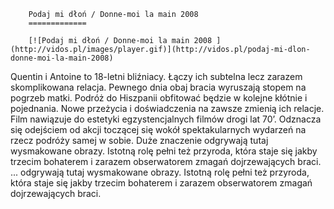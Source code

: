 
        Podaj mi dłoń / Donne-moi la main 2008 
        =============
        
        [![Podaj mi dłoń / Donne-moi la main 2008 ](http://vidos.pl/images/player.gif)](http://vidos.pl/podaj-mi-dlon-donne-moi-la-main-2008)
        
        
 Quentin i Antoine to 18-letni bliźniacy. Łączy ich subtelna lecz zarazem skomplikowana relacja. Pewnego dnia obaj bracia wyruszają stopem na pogrzeb matki. Podróż do Hiszpanii obfitować będzie w kolejne kłótnie i pojednania. Nowe przeżycia i doświadczenia na zawsze zmienią ich relacje. Film nawiązuje do estetyki egzystencjalnych filmów drogi lat 70’. Odznacza się odejściem od akcji toczącej się wokół spektakularnych wydarzeń na rzecz podróży samej w sobie. Duże znaczenie odgrywają tutaj wysmakowane obrazy. Istotną rolę pełni też przyroda, która staje się jakby trzecim bohaterem i zarazem obserwatorem zmagań dojrzewających braci.  ... odgrywają tutaj wysmakowane obrazy. Istotną rolę pełni też przyroda, która staje się jakby trzecim bohaterem i zarazem obserwatorem zmagań dojrzewających braci.
    